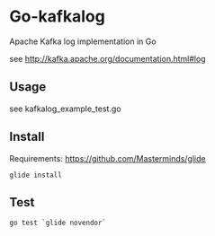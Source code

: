 # Go-kafkalog

Apache Kafka log implementation in Go

see http://kafka.apache.org/documentation.html#log

## Usage
see kafkalog_example_test.go

## Install

Requirements: https://github.com/Masterminds/glide

```
glide install
```

## Test

```
go test `glide novendor`
```
